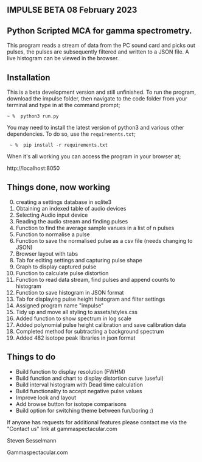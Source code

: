 IMPULSE BETA 08 February 2023
--------------
Python Scripted MCA for gamma spectrometry.
----------------------------------------
 This program reads a stream of data from the PC sound card and picks out pulses, the pulses are subsequently filtered and written to a JSON file. A live histogram can be viewed in the browser. 
 
 Installation
 ------------
 This is a beta development version and still unfinished. 
 To run the program, download the impulse folder, then navigate to the code folder from your terminal and type in at the command prompt; 
 
 ```
 ~ %  python3 run.py
 ```
 
You may need to install the latest version of python3 and various other dependencies. To do so, use the `requirements.txt`;

```
 ~ %  pip install -r requirements.txt
```

When it's all working you can access the program in your browser at;

http://localhost:8050
 

Things done, now working
------------------------

0) creating a settings database in sqlite3
1) Obtaining an indexed table of audio devices 
2) Selecting Audio input device
3) Reading the audio stream and finding pulses
4) Function to find the average sample vanues in a list of n pulses
5) Function to normalise a pulse
6) Function to save the normalised pulse as a csv file (needs changing to JSON)
7) Browser layout with tabs
8) Tab for editing settings and capturing pulse shape
9) Graph to display captured pulse
10) Function to calculate pulse distortion
11) Function to read data stream, find pulses and append counts to histogram
12) Function to save histogram in JSON format
13) Tab for displaying pulse height histogram and filter settings
14) Assigned program name "impulse"
15) Tidy up and move all styling to assets/styles.css
16) Added function to show spectrum in log scale
17) Added polynomial pulse height calibration and save calibration data
18) Completed method for subtracting a background spectrum
19) Added 482 isotope peak libraries in json format


Things to do
------------
* Build function to display resolution (FWHM)
* Build function and chart to display distortion curve (useful) 
* Build interval histogram with Dead time calculation 
* Build functionality to accept negative pulse values
* Improve look and layout
* Add browse button for isotope comparisons
* Build option for switching theme between fun/boring :)

If anyone has requests for additional features please contact me via the "Contact us" link at gammaspectacular.com


Steven Sesselmann

Gammaspectacular.com

